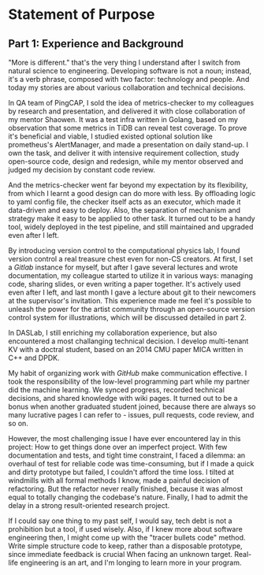 Statement of Purpose
====================

## Part 1: Experience and Background

"More is different." that's the very thing I understand after I switch from natural science to engineering. Developing software is not a noun; instead, it's a verb phrase, composed with two factor: technology and people. And today my stories are about various collaboration and technical decisions.

In QA team of PingCAP, I sold the idea of metrics-checker to my colleagues by research and presentation, and delivered it with close collaboration of my mentor Shaowen. It was a test infra written in Golang, based on my observation that some metrics in TiDB can reveal test coverage. To prove it's beneficial and viable, I studied existed optional solution like prometheus's AlertManager, and made a presentation on daily stand-up. I own the task, and deliver it with intensive requirement collection, study open-source code, design and redesign, while my mentor observed and judged my decision by constant code review.

And the metrics-checker went far beyond my expectation by its flexibility, from which I learnt a good design can do more with less. By offloading logic to yaml config file, the checker itself acts as an executor, which made it data-driven and easy to deploy. Also, the separation of mechanism and strategy make it easy to be applied to other task. It turned out to be a handy tool, widely deployed in the test pipeline, and still maintained and upgraded even after I left.

By introducing version control to the computational physics lab, I found version control a real treasure chest even for non-CS creators. At first, I set a *Gitlab* instance for myself, but after I gave several lectures and wrote documentation, my colleague started to utilize it in various ways: managing code, sharing slides, or even writing a paper together. It's actively used even after I left, and last month I gave a lecture about git to their newcomers at the supervisor's invitation. This experience made me feel it's possible to unleash the power for the artist community through an open-source version control system for illustrations, which will be discussed detailed in part 2.

In DASLab, I still enriching my collaboration experience, but also encountered a most challanging technical decision. I develop multi-tenant KV with a doctral student, based on an 2014 CMU paper MICA written in C++ and DPDK.

My habit of organizing work with *GitHub* make communication effective. I took the responsibility of the low-level programming part while my partner did the machine learning. We synced progress, recorded technical decisions, and shared knowledge with wiki pages. It turned out to be a bonus when another graduated student joined, because there are always so many lucrative pages I can refer to - issues, pull requests, code review, and so on.

However, the most challenging issue I have ever encountered lay in this project: How to get things done over an imperfect project. With few documentation and tests, and tight time constraint, I faced a dilemma: an overhaul of test for reliable code was time-consuming, but if I made a quick and dirty prototype but failed, I couldn't afford the time loss. I tilted at windmills with all formal methods I know, made a painful decision of refactoring. But the refactor never really finished, because it was almost equal to totally changing the codebase's nature. Finally, I had to admit the delay in a strong result-oriented research project.

If I could say one thing to my past self, I would say, tech debt is not a prohibition but a tool, if used wisely. Also, if I knew more about software engineering then, I might come up with the "tracer bullets code" method. Write simple structure code to keep, rather than a disposable prototype, since immediate feedback is crucial When facing an unknown target. Real-life engineering is an art, and I'm longing to learn more in your program.
